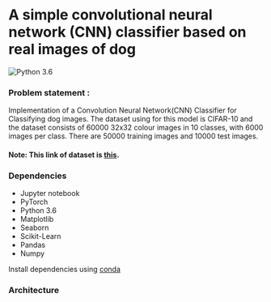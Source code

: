 # A simple convolutional neural network (CNN) classifier based on real images of dog
![Python 3.6](https://img.shields.io/badge/Python-3.6-brightgreen.svg)

### Problem statement :

Implementation of a Convolution Neural Network(CNN) Classifier for Classifying dog images. The dataset using for this model is CIFAR-10 and the dataset consists of 60000 32x32 colour images in 10 classes, with 6000 images per class. There are 50000 training images and 10000 test images. 
#### Note: This link of dataset is [this](https://www.cs.toronto.edu/~kriz/cifar.html).

### Dependencies
* Jupyter notebook
* PyTorch
* Python 3.6
* Matplotlib
* Seaborn
* Scikit-Learn
* Pandas
* Numpy

Install dependencies using [conda](https://conda.io/docs/)

### Architecture
